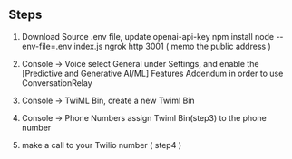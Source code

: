 Steps
------
1. Download Source
   .env file, update openai-api-key
   npm install
   node --env-file=.env index.js
   ngrok http 3001 ( memo the public address )
   
2. Console -> Voice
   select General under Settings, and enable the [Predictive and Generative AI/ML] Features Addendum in order to use ConversationRelay
   
3. Console -> TwiML Bin, create a new Twiml Bin
   <Response>
      <Connect>
         <ConversationRelay url="wss:/[your ngrok public address]" welcomeGreeting="This is a ConversationRelay test, tell me how can I help you." />
      </Connect>
  </Response>
  
4. Console -> Phone Numbers
   assign Twiml Bin(step3) to the phone number

5. make a call to your Twilio number ( step4 )
